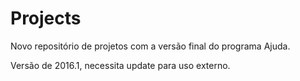 # Projects
Novo repositório de projetos
com a versão final do programa Ajuda.

Versão de 2016.1, necessita update para uso externo.
